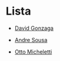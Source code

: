 # Lista

- [David Gonzaga](https://github.com/Gonzagadavid)

- [Andre Sousa](https://github.com/dedojs)

- [Otto Micheletti](https://github.com/ottomicheletti)

